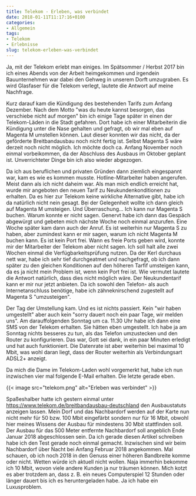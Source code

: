 ```yaml
---
title: Telekom - Erleben, was verbindet
date: 2018-01-11T11:17:16+0100
categories:
- Allgemein
tags:
- Telekom
- Erlebnisse
slug: telekom-erleben-was-verbindet
---
```

Ja, mit der Telekom erlebt man einiges. Im Spätsommer / Herbst 2017 bin ich eines Abends von der Arbeit heimgekommen und irgendein Bauunternehmen war dabei den Gehweg in unserem Dorft umzugraben. Es wird Glasfaser für die Telekom verlegt, lautete die Antwort auf meine Nachfrage.

Kurz darauf kam die Kündigung des bestehenden Tarifs zum Anfang Dezember. Nach dem Motto "was du heute kannst besorgen, das verschiebe nicht auf morgen" bin ich einige Tage später in einen der Telekom-Läden in die Stadt gefahren. Dort habe ich einer Mitarbeiterin die Kündigung unter die Nase gehalten und gefragt, ob wir mal eben auf Magenta M umstellen können. Laut dieser konnten wir das nicht, da der geförderte Breitbandausbau noch nicht fertig ist. Selbst Magenta S wäre derzeit noch nicht möglich. Ich möchte doch ca. Anfang November noch einmal vorbeikommen, da der Abschluss des Ausbaus im Oktober geplant ist. Unverrichteter Dinge bin ich also wieder abgezogen.

Da ich aus beruflichen und privaten Gründen dann ziemlich eingespannt war, kam es wie es kommen musste. Hotline-Mitarbeiter haben angerufen. Meist dann als ich nicht daheim war. Als man mich endlich erreicht hat, wurde mir angeboten den neuen Tarif zu Neukundenkonditionen zu erhalten. Da es hier zur Telekom keine wirkliche Alternative gibt, habe ich da natürlich nicht nein gesagt. Bei der Gelegenheit wollte ich dann gleich auf Magenta M umsteigen. Und Überraschung... Ich kann nur Magenta S buchen. Warum konnte er nicht sagen. Genervt habe ich dann das Gespäch abgewürgt und gebeten mich nächste Woche noch einmal anzurufen. Eine Woche später kam dann auch der Anruf. Es ist weiterhin nur Magenta S zu haben, aber zumindest kann er mir sagen, warum ich nicht Magenta M buchen kann. Es ist kein Port frei. Wann es freie Ports geben wird, konnte mir der Mitarbeiter der Telekom aber nicht sagen. Ich soll halt alle zwei Wochen einmal die Verfügbarkeitsprüfung nutzen. Da der Kerl durchaus nett war, habe ich sehr tief durchgeatmet und nachgefragt, ob ich dann später zu den gleichen Konditionen auf den höheren Tarfif umsteigen kann, da es ja nicht mein Problem ist, wenn kein Port frei ist. Wie vermutet lautete die Antwort natürlich, dass dies nicht möglich wäre. Der Neukundentarif kann er mir nur jetzt anbieten. Da ich sowohl den Telefon- als auch Internetanschluss benötige, habe ich zähneknirschend zugestellt auf Magenta S "umzusteigen".

Der Tag der Umstellung kam. Und es ist nichts passiert. Kein "wir haben umgestellt" aber auch kein "sorry dauert noch ein paar Tage, wir melden uns". Am darauffolgenden Sonntag um ca. 11.30 Uhr habe ich dann eine SMS von der Telekom erhalten. Sie hätten eben umgestellt. Ich habe ja am Sonntag nichts besseres zu tun, als das Telefon umzustecken und den Router zu konfigurieren. Das war, Gott sei dank, in ein paar Minuten erledigt und hat auch funktioniert. Die Datenrate ist aber weiterhin bei maximal 10 Mbit, was wohl daran liegt, dass der Router weiterhin als Verbindungsart ADSL2+ anzeigt.

Da mich die Dame im Telekom-Laden wohl vorgemerkt hat, habe ich nun inzwischen vier mal folgende E-Mail erhalten. Die letzte gerade eben.

{{< image src="telekom.png" alt="Erleben was verbindet" >}}

Spaßeshalber hatte ich gestern einmal unter https://www.telekom.de/breitbandausbau-deutschland den Ausbaustatuts anzeigen lassen. Mein Dorf und das Nachbardorf werden auf der Karte nun nicht mehr für 50 bzw. 100 Mbit eingefärbt sondern nur für 16 Mbit, obwohl hier meines Wissens der Ausbau für mindestens 30 Mbit stattfinden soll. Der Ausbau für das 500 Meter entfernte Nachbardorf soll angeblich Ende Januar 2018 abgeschlossen sein. Da ich gerade diesen Artikel schreiben habe ich den Test gerade noch einmal gemacht. Inzwischen sind wir beim Nachbardorf über Nacht bei Anfang Februar 2018 angekommen. Mal schauen, ob ich noch 2018 in den Genuss einer höheren Bandbreite komme oder nicht. Wetten würde ich aktuell nicht wollen. Naja immerhin bekomme ich 10 Mbit, wovon viele andere Kunden ja nur träumen können. Mich kotzt es aber trotzdem an, dass z. B. ein neues Computerspiel 12 Stunden oder länger dauert bis ich es heruntergeladen habe. Ja ich habe ein Luxusproblem.
